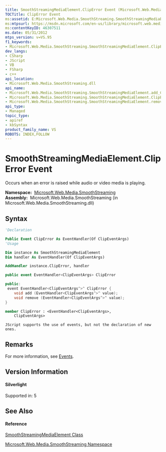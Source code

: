 ```yaml
---
title: SmoothStreamingMediaElement.ClipError Event (Microsoft.Web.Media.SmoothStreaming)
TOCTitle: ClipError Event
ms:assetid: E:Microsoft.Web.Media.SmoothStreaming.SmoothStreamingMediaElement.ClipError
ms:mtpsurl: https://msdn.microsoft.com/en-us/library/microsoft.web.media.smoothstreaming.smoothstreamingmediaelement.cliperror(v=VS.95)
ms:contentKeyID: 46307511
ms.date: 05/31/2012
mtps_version: v=VS.95
f1_keywords:
- Microsoft.Web.Media.SmoothStreaming.SmoothStreamingMediaElement.ClipError
dev_langs:
- CSharp
- JScript
- VB
- FSharp
- c++
api_location:
- Microsoft.Web.Media.SmoothStreaming.dll
api_name:
- Microsoft.Web.Media.SmoothStreaming.SmoothStreamingMediaElement.add_ClipError
- Microsoft.Web.Media.SmoothStreaming.SmoothStreamingMediaElement.ClipError
- Microsoft.Web.Media.SmoothStreaming.SmoothStreamingMediaElement.remove_ClipError
api_type:
- Managed
topic_type:
- apiref
- kbSyntax
product_family_name: VS
ROBOTS: INDEX,FOLLOW
---
```


# SmoothStreamingMediaElement.ClipError Event

Occurs when an error is raised while audio or video media is playing.

**Namespace:**  [Microsoft.Web.Media.SmoothStreaming](microsoft-web-media-smoothstreaming-namespace_1.md)  
**Assembly:**  Microsoft.Web.Media.SmoothStreaming (in Microsoft.Web.Media.SmoothStreaming.dll)

## Syntax

``` vb
'Declaration

Public Event ClipError As EventHandler(Of ClipEventArgs)
'Usage

Dim instance As SmoothStreamingMediaElement
Dim handler As EventHandler(Of ClipEventArgs)

AddHandler instance.ClipError, handler
```

``` csharp
public event EventHandler<ClipEventArgs> ClipError
```

``` c++
public:
 event EventHandler<ClipEventArgs^>^ ClipError {
    void add (EventHandler<ClipEventArgs^>^ value);
    void remove (EventHandler<ClipEventArgs^>^ value);
}
```

``` fsharp
member ClipError : <EventHandler<ClipEventArgs>,
    ClipEventArgs>
```

``` jscript
JScript supports the use of events, but not the declaration of new ones.
```

## Remarks

For more information, see [Events](events.md).

## Version Information

#### Silverlight

Supported in: 5  

## See Also

#### Reference

[SmoothStreamingMediaElement Class](smoothstreamingmediaelement-class-microsoft-web-media-smoothstreaming_1.md)

[Microsoft.Web.Media.SmoothStreaming Namespace](microsoft-web-media-smoothstreaming-namespace_1.md)

